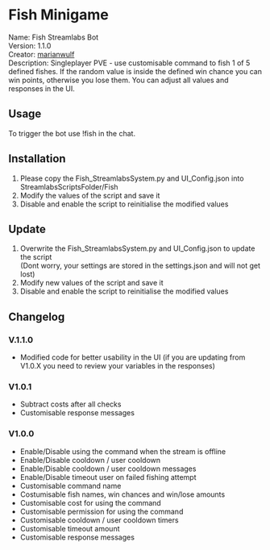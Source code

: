 # Fish Minigame

Name: Fish Streamlabs Bot  
Version: 1.1.0  
Creator: [marianwulf](https://github.com/marianwulf)  
Description: Singleplayer PVE - use customisable command to fish 1 of 5 defined fishes. If the random value is inside the defined win chance you can win points, otherwise you lose them. You can adjust all values and responses in the UI.


## Usage

To trigger the bot use !fish in the chat.

## Installation

1. Please copy the Fish_StreamlabsSystem.py and UI_Config.json into StreamlabsScriptsFolder/Fish  
2. Modify the values of the script and save it
3. Disable and enable the script to reinitialise the modified values

## Update

1. Overwrite the Fish_StreamlabsSystem.py and UI_Config.json to update the script  
(Dont worry, your settings are stored in the settings.json and will not get lost)  
2. Modify new values of the script and save it
3. Disable and enable the script to reinitialise the modified values

## Changelog

### V.1.1.0

  - Modified code for better usability in the UI (if you are updating from V1.0.X you need to review your variables in the responses)

### V1.0.1

  - Subtract costs after all checks
  - Customisable response messages

### V1.0.0

  - Enable/Disable using the command when the stream is offline
  - Enable/Disable cooldown / user cooldown
  - Enable/Disable cooldown / user cooldown messages
  - Enable/Disable timeout user on failed fishing attempt
  - Customisable command name
  - Costumisable fish names, win chances and win/lose amounts
  - Customisable cost for using the command
  - Customisable permission for using the command
  - Customisable cooldown / user cooldown timers
  - Customisable timeout amount
  - Customisable response messages
